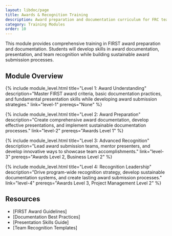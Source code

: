 ```yaml
---
layout: libdoc/page
title: Awards & Recognition Training
description: Award preparation and documentation curriculum for FRC teams
category: Training Modules
order: 10
---
```


This module provides comprehensive training in FIRST award preparation and documentation. Students will develop skills in award documentation, presentation, and team recognition while building sustainable award submission processes.

## Module Overview

{% include module_level.html 
  title="Level 1: Award Understanding"
  description="Master FIRST award criteria, basic documentation practices, and fundamental presentation skills while developing award submission strategies."
  link="level-1"
  prereqs="None" %}

{% include module_level.html 
  title="Level 2: Award Preparation"
  description="Create comprehensive award documentation, develop effective presentations, and implement sustainable documentation processes."
  link="level-2"
  prereqs="Awards Level 1" %}

{% include module_level.html 
  title="Level 3: Advanced Recognition"
  description="Lead award submission teams, mentor presenters, and develop innovative ways to showcase team accomplishments."
  link="level-3"
  prereqs="Awards Level 2, Business Level 2" %}

{% include module_level.html 
  title="Level 4: Recognition Leadership"
  description="Drive program-wide recognition strategy, develop sustainable documentation systems, and create lasting award submission processes."
  link="level-4"
  prereqs="Awards Level 3, Project Management Level 2" %}

## Resources
- [FIRST Award Guidelines]
- [Documentation Best Practices]
- [Presentation Skills Guide]
- [Team Recognition Templates]